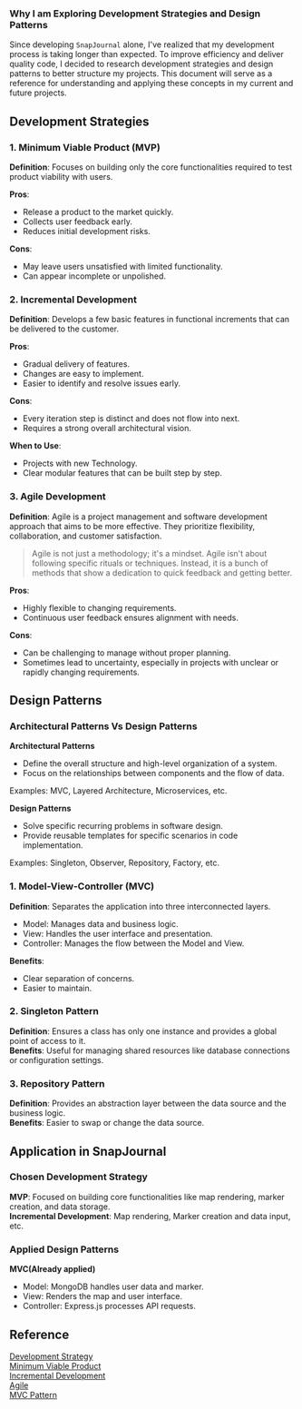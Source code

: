 ### Why I am Exploring Development Strategies and Design Patterns
Since developing `SnapJournal` alone, I've realized that my development process is taking longer than expected. To improve efficiency and deliver quality code, I decided to research development strategies and design patterns to better structure my projects. This document will serve as a reference for understanding and applying these concepts in my current and future projects.

## Development Strategies

### 1. Minimum Viable Product (MVP)
**Definition**: Focuses on building only the core functionalities required to test product viability with users.  

**Pros**:  
- Release a product to the market quickly.  
- Collects user feedback early.  
- Reduces initial development risks.    

**Cons**:  
- May leave users unsatisfied with limited functionality.  
- Can appear incomplete or unpolished.  

### 2. Incremental Development
**Definition**: Develops a few basic features in functional increments that can be delivered to the customer.  

**Pros**:  
- Gradual delivery of features.  
- Changes are easy to implement.  
- Easier to identify and resolve issues early.  

**Cons**:  
- Every iteration step is distinct and does not flow into next.  
- Requires a strong overall architectural vision.  

**When to Use**:  
- Projects with new Technology.  
- Clear modular features that can be built step by step.  

### 3. Agile Development
**Definition**: Agile is a project management and software development approach that aims to be more effective. They prioritize flexibility, collaboration, and customer satisfaction.  

>Agile is not just a methodology; it's a mindset. Agile isn't about following specific rituals or techniques. Instead, it is a bunch of methods that show a dedication to quick feedback and getting better.  

**Pros**:  
- Highly flexible to changing requirements.  
- Continuous user feedback ensures alignment with needs.  

**Cons**:  
- Can be challenging to manage without proper planning.  
- Sometimes lead to uncertainty, especially in projects with unclear or rapidly changing requirements.  

## Design Patterns
### Architectural Patterns Vs Design Patterns  
**Architectural Patterns**  
- Define the overall structure and high-level organization of a system.  
- Focus on the relationships between components and the flow of data.  

Examples: MVC, Layered Architecture, Microservices, etc.  

**Design Patterns**  
- Solve specific recurring problems in software design.  
- Provide reusable templates for specific scenarios in code implementation.  

Examples: Singleton, Observer, Repository, Factory, etc.  

### 1. Model-View-Controller (MVC)
**Definition**: Separates the application into three interconnected layers.  
- Model: Manages data and business logic.  
- View: Handles the user interface and presentation.  
- Controller: Manages the flow between the Model and View.  

**Benefits**: 
- Clear separation of concerns.  
- Easier to maintain.  

### 2. Singleton Pattern
**Definition**: Ensures a class has only one instance and provides a global point of access to it.  
**Benefits**: Useful for managing shared resources like database connections or configuration settings.  

### 3. Repository Pattern
**Definition**: Provides an abstraction layer between the data source and the business logic.  
**Benefits**: Easier to swap or change the data source.  

## Application in SnapJournal

### Chosen Development Strategy
**MVP**: Focused on building core functionalities like map rendering, marker creation, and data storage.  
**Incremental Development**: Map rendering, Marker creation and data input, etc.  

### Applied Design Patterns  
**MVC(Already applied)**  
- Model: MongoDB handles user data and marker.  
- View: Renders the map and user interface.  
- Controller: Express.js processes API requests.  

## Reference
[Development Strategy](https://www.blackduck.com/blog/top-4-software-development-methodologies.html)  
[Minimum Viable Product](https://www.productplan.com/glossary/minimum-viable-product/)  
[Incremental Development](https://www.geeksforgeeks.org/software-engineering-incremental-process-model/)  
[Agile](https://www.geeksforgeeks.org/what-is-agile-methodology/?ref=shm)  
[MVC Pattern](https://www.geeksforgeeks.org/mvc-design-pattern/)